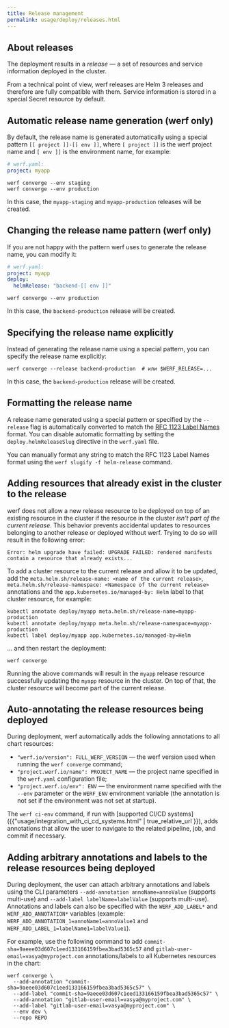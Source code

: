 ```yaml
---
title: Release management
permalink: usage/deploy/releases.html
---
```


## About releases

The deployment results in a *release* — a set of resources and service information deployed in the cluster. 

From a technical point of view, werf releases are Helm 3 releases and therefore are fully compatible with them. Service information is stored in a special Secret resource by default.

## Automatic release name generation (werf only)

By default, the release name is generated automatically using a special pattern `[[ project ]]-[[ env ]]`, where `[ project ]]` is the werf project name and `[ env ]]` is the environment name, for example:

```yaml
# werf.yaml:
project: myapp
```

```shell
werf converge --env staging
werf converge --env production
```

In this case, the `myapp-staging` and `myapp-production` releases will be created.

## Changing the release name pattern (werf only)

If you are not happy with the pattern werf uses to generate the release name, you can modify it:

```yaml
# werf.yaml:
project: myapp
deploy:
  helmRelease: "backend-[[ env ]]"
```

```shell
werf converge --env production
```

In this case, the `backend-production` release will be created.

## Specifying the release name explicitly

Instead of generating the release name using a special pattern, you can specify the release name explicitly:

```shell
werf converge --release backend-production  # или $WERF_RELEASE=...
```

In this case, the `backend-production` release will be created.

## Formatting the release name

A release name generated using a special pattern or specified by the `--release` flag is automatically converted to match the [RFC 1123 Label Names](https://kubernetes.io/docs/concepts/overview/working-with-objects/names/#dns-label-names) format. You can disable automatic formatting by setting the `deploy.helmReleaseSlug` directive in the `werf.yaml` file.

You can manually format any string to match the RFC 1123 Label Names format using the `werf slugify -f helm-release` command.

## Adding resources that already exist in the cluster to the release

werf does not allow a new release resource to be deployed on top of an existing resource in the cluster if the resource in the cluster *isn't part of the current release*. This behavior prevents accidental updates to resources belonging to another release or deployed without werf. Trying to do so will result in the following error:

```
Error: helm upgrade have failed: UPGRADE FAILED: rendered manifests contain a resource that already exists...
```

To add a cluster resource to the current release and allow it to be updated, add the `meta.helm.sh/release-name: <name of the current release>`, `meta.helm.sh/release-namespace: <Namespace of the current release>` annotations and the `app.kubernetes.io/managed-by: Helm` label to that cluster resource, for example:

```shell
kubectl annotate deploy/myapp meta.helm.sh/release-name=myapp-production
kubectl annotate deploy/myapp meta.helm.sh/release-namespace=myapp-production
kubectl label deploy/myapp app.kubernetes.io/managed-by=Helm
```

... and then restart the deployment:

```shell
werf converge
```

Running the above commands will result in the `myapp` release resource successfully updating the `myapp` resource in the cluster. On top of that, the cluster resource will become part of the current release.

## Auto-annotating the release resources being deployed

During deployment, werf automatically adds the following annotations to all chart resources:

* `"werf.io/version": FULL_WERF_VERSION` — the werf version used when running the `werf converge` command;
* `"project.werf.io/name": PROJECT_NAME` — the project name specified in the `werf.yaml` configuration file;
* `"project.werf.io/env": ENV` — the environment name specified with the `--env` parameter or the `WERF_ENV` environment variable (the annotation is not set if the environment was not set at startup).

The `werf ci-env` command, if run with [supported CI/CD systems]({{"usage/integration_with_ci_cd_systems.html" | true_relative_url }}), adds annotations that allow the user to navigate to the related pipeline, job, and commit if necessary.

## Adding arbitrary annotations and labels to the release resources being deployed

During deployment, the user can attach arbitrary annotations and labels using the CLI parameters `--add-annotation annoName=annoValue` (supports multi-use) and `--add-label labelName=labelValue` (supports multi-use). Annotations and labels can also be specified with the `WERF_ADD_LABEL*` and `WERF_ADD_ANNOTATION*` variables (example: `WERF_ADD_ANNOTATION_1=annoName1=annoValue1` and `WERF_ADD_LABEL_1=labelName1=labelValue1`).

For example, use the following command to add `commit-sha=9aeee03d607c1eed133166159fbea3bad5365c57` and `gitlab-user-email=vasya@myproject.com` annotations/labels to all Kubernetes resources in the chart:

```shell
werf converge \
  --add-annotation "commit-sha=9aeee03d607c1eed133166159fbea3bad5365c57" \
  --add-label "commit-sha=9aeee03d607c1eed133166159fbea3bad5365c57" \
  --add-annotation "gitlab-user-email=vasya@myproject.com" \
  --add-label "gitlab-user-email=vasya@myproject.com" \
  --env dev \
  --repo REPO
```